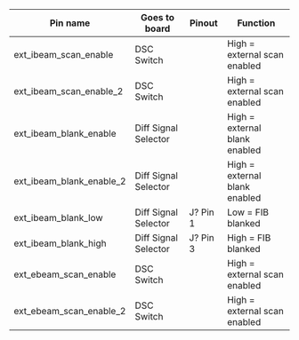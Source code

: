 | Pin name                 | Goes to board        | Pinout   | Function                      |
|--------------------------|----------------------|----------|-------------------------------|
| ext_ibeam_scan_enable    | DSC Switch           |          | High = external scan enabled  |
| ext_ibeam_scan_enable_2  | DSC Switch           |          | High = external scan enabled  |
| ext_ibeam_blank_enable   | Diff Signal Selector |          | High = external blank enabled |
| ext_ibeam_blank_enable_2 | Diff Signal Selector |          | High = external blank enabled |
| ext_ibeam_blank_low      | Diff Signal Selector | J? Pin 1 | Low = FIB blanked             |
| ext_ibeam_blank_high     | Diff Signal Selector | J? Pin 3 | High = FIB blanked            |
| ext_ebeam_scan_enable    | DSC Switch           |          | High = external scan enabled  |
| ext_ebeam_scan_enable_2  | DSC Switch           |          | High = external scan enabled  |